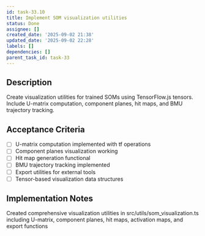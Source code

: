 ```yaml
---
id: task-33.10
title: Implement SOM visualization utilities
status: Done
assignee: []
created_date: '2025-09-02 21:38'
updated_date: '2025-09-02 22:28'
labels: []
dependencies: []
parent_task_id: task-33
---
```


## Description

Create visualization utilities for trained SOMs using TensorFlow.js tensors. Include U-matrix computation, component planes, hit maps, and BMU trajectory tracking.

## Acceptance Criteria

- [ ] U-matrix computation implemented with tf operations
- [ ] Component planes visualization working
- [ ] Hit map generation functional
- [ ] BMU trajectory tracking implemented
- [ ] Export utilities for external tools
- [ ] Tensor-based visualization data structures

## Implementation Notes

Created comprehensive visualization utilities in src/utils/som_visualization.ts including U-matrix, component planes, hit maps, activation maps, and export functions
